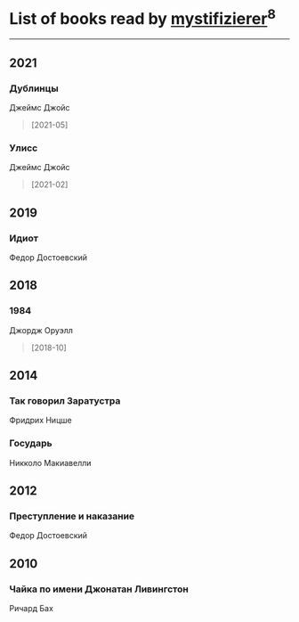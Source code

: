 # List of books read by [mystifizierer](https://plus.google.com/u/0/102801145163683583073/)<sup>8</sup>
---

## 2021

### Дублинцы
Джеймс Джойс
> [2021-05] 


### Улисс
Джеймс Джойс
> [2021-02] 



## 2019

### Идиот
Федор Достоевский



## 2018

### 1984
Джордж Оруэлл
> [2018-10] 



## 2014

### Так говорил Заратустра
Фридрих Ницше


### Государь
Никколо Макиавелли



## 2012

### Преступление и наказание
Федор Достоевский



## 2010

### Чайка по имени Джонатан Ливингстон
Ричард Бах




